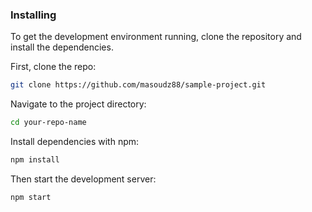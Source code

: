 
### Installing

To get the development environment running, clone the repository and install the dependencies.

First, clone the repo:

```bash
git clone https://github.com/masoudz88/sample-project.git
```

Navigate to the project directory:
```bash
cd your-repo-name
```

Install dependencies with npm:
```bash
npm install
```

Then start the development server:
```bash
npm start
```